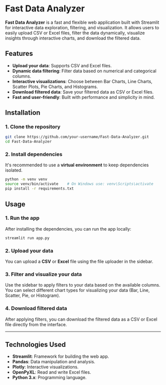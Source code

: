 # Fast Data Analyzer

**Fast Data Analyzer** is a fast and flexible web application built with Streamlit for interactive data exploration, filtering, and visualization. It allows users to easily upload CSV or Excel files, filter the data dynamically, visualize insights through interactive charts, and download the filtered data.

## Features

- **Upload your data**: Supports CSV and Excel files.
- **Dynamic data filtering**: Filter data based on numerical and categorical columns.
- **Interactive visualizations**: Choose between Bar Charts, Line Charts, Scatter Plots, Pie Charts, and Histograms.
- **Download filtered data**: Save your filtered data as CSV or Excel files.
- **Fast and user-friendly**: Built with performance and simplicity in mind.

## Installation


### 1. Clone the repository

```bash
git clone https://github.com/your-username/Fast-Data-Analyzer.git
cd Fast-Data-Analyzer
```

### 2. Install dependencies

It's recommended to use a **virtual environment** to keep dependencies isolated.

```bash
python -m venv venv
source venv/bin/activate    # On Windows use: venv\Scripts\activate
pip install -r requirements.txt
```

## Usage

### 1. Run the app

After installing the dependencies, you can run the app locally:

```bash
streamlit run app.py
```

### 2. Upload your data

You can upload a **CSV** or **Excel** file using the file uploader in the sidebar.

### 3. Filter and visualize your data

Use the sidebar to apply filters to your data based on the available columns. You can select different chart types for visualizing your data (Bar, Line, Scatter, Pie, or Histogram).

### 4. Download filtered data

After applying filters, you can download the filtered data as a CSV or Excel file directly from the interface.

---

## Technologies Used

- **Streamlit**: Framework for building the web app.
- **Pandas**: Data manipulation and analysis.
- **Plotly**: Interactive visualizations.
- **OpenPyXL**: Read and write Excel files.
- **Python 3.x**: Programming language.
